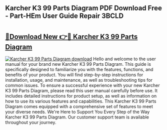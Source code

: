 ## Karcher K3 99 Parts Diagram PDF Download Free - Part-HEm User Guide Repair 3BCLD

# <h2><a href="http://dfrzq8f.blite.top/?on=Karcher+K3+99+Parts+Diagram">🔗Download New 👉🔴 Karcher K3 99 Parts Diagram</a></h2>

[![Karcher K3 99 Parts Diagram download](https://i.imgur.com/lujVjoI.png)](http://dfrzq8f.blite.top/?on=Karcher+K3+99+Parts+Diagram)
Hello and welcome to the user manual for your brand new Karcher K3 99 Parts Diagram. This guide is specifically designed to familiarize you with the features, functions, and benefits of your product. You will find step-by-step instructions for installation, usage, and maintenance, as well as troubleshooting tips for common issues. To ensure a successful experience with your new Karcher K3 99 Parts Diagram, please read this user manual carefully before use. It includes detailed instructions for product setup, as well as information on how to use its various features and capabilities. This Karcher K3 99 Parts Diagram comes equipped with a comprehensive set of features to meet your diverse needs. We're Here to Support You Every Step of the Way Karcher K3 99 Parts Diagram. Our customer support team is available throughout your journey.
